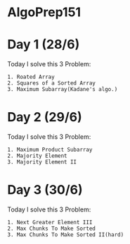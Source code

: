 # AlgoPrep151

# Day 1 (28/6)
Today I solve this 3 Problem:

    1. Roated Array
    2. Squares of a Sorted Array
    3. Maximum Subarray(Kadane's algo.)

# Day 2 (29/6)
Today I solve this 3 Problem:

    1. Maximum Product Subarray
    2. Majority Element
    3. Majority Element II

# Day 3 (30/6)
Today I solve this 3 Problem:

    1. Next Greater Element III
    2. Max Chunks To Make Sorted
    3. Max Chunks To Make Sorted II(hard)